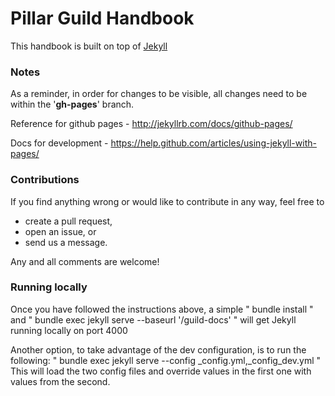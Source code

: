 # Pillar Guild Handbook 

This handbook is built on top of [Jekyll](http://jekyllrb.com/)

### Notes

As a reminder, in order for changes to be visible, all changes need to be within the '**gh-pages**' branch.

Reference for github pages - http://jekyllrb.com/docs/github-pages/

Docs for development - https://help.github.com/articles/using-jekyll-with-pages/

### Contributions

If you find anything wrong or would like to contribute in any way, feel free to 

* create a pull request,
* open an issue, or 
* send us a message.

Any and all comments are welcome!

### Running locally

Once you have followed the instructions above, a simple " bundle install " and  " bundle 
exec jekyll serve --baseurl '/guild-docs' " will get Jekyll running locally on port 4000

Another option, to take advantage of the dev configuration, is to run the following:
" bundle exec jekyll serve --config _config.yml,_config_dev.yml "
This will load the two config files and override values in the first one with values from the second.
